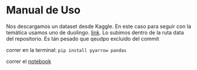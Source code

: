 # Manual de Uso

Nos descargamos un dataset desde Kaggle. En este caso para seguir con la temática usamos uno de duolingo.
[link](https://www.kaggle.com/datasets/aravinii/duolingo-spaced-repetition-data).
Lo subimos dentro de la ruta data del repositorio. Es tán pesado que qeudpo excluido del commit


correr en la terminal:
```pip install pyarrow pandas```

correr el [notebook](./notebooks/demo_arrow.ipynb)

